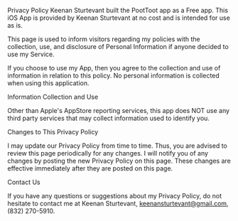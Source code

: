 Privacy Policy
Keenan Sturtevant built the PootToot app as a Free app. This iOS App is provided by Keenan Sturtevant at no cost and is intended for use as is.

This page is used to inform visitors regarding my policies with the collection, use, and disclosure of Personal Information if anyone decided to use my Service.

If you choose to use my App, then you agree to the collection and use of information in relation to this policy. No personal information is collected when using this application.

Information Collection and Use

Other than Apple's AppStore reporting services, this app does NOT use any third party services that may collect information used to identify you.

Changes to This Privacy Policy

I may update our Privacy Policy from time to time. Thus, you are advised to review this page periodically for any changes. I will notify you of any changes by posting the new Privacy Policy on this page. These changes are effective immediately after they are posted on this page.

Contact Us

If you have any questions or suggestions about my Privacy Policy, do not hesitate to contact me at Keenan Sturtevant, keenansturtevant@gmail.com, (832) 270-5910.
